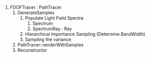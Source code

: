 1. FDOFTracer : PathTracer
    1. GenerateSamples
        1. Populate Light Field Spectra
            1. Spectrum
            2. SpectrumRay : Ray
        1. Hierarchical Importance Sampling (Determine BandWidth)
        2. Sampling the variance
    2. PathTracer::renderWithSamples
    3. Reconstructor
